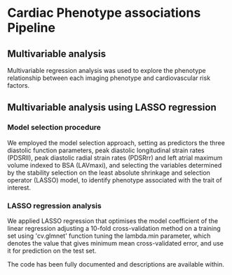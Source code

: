 # Cardiac Phenotype associations Pipeline

## Multivariable analysis
Multivariable regression analysis was used to explore the phenotype relationship between each imaging phenotype and cardiovascular risk factors. 

## Multivariable analysis using LASSO regression

### Model selection procedure

We employed the model selection approach, setting as predictors the three diastolic function parameters, peak diastolic longitudinal strain rates (PDSRll), peak diastolic radial strain rates (PDSRrr) and left atrial maximum volume indexed to BSA (LAVmaxi), and selecting the variables determined by the stability selection on the least absolute shrinkage and selection operator (LASSO) model, to identify phenotype associated with the trait of interest.

### LASSO regression analysis
We applied LASSO regression that optimises the model coefficient of the linear regression adjusting a 10-fold cross-validation method on a training set using 'cv.glmnet' function tuning the lambda.min parameter, which denotes the value that gives minimum mean cross-validated error, and use it for prediction on the test set.
   
The code has been fully documented and descriptions are available within.